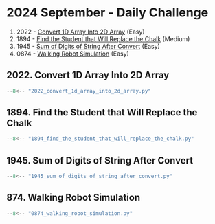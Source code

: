 # 2024 September - Daily Challenge

1. 2022 - [Convert 1D Array Into 2D Array](https://leetcode.com/problems/convert-1d-array-into-2d-array/) (Easy)
2. 1894 - [Find the Student that Will Replace the Chalk](https://leetcode.com/problems/find-the-student-that-will-replace-the-chalk/) (Medium)
3. 1945 - [Sum of Digits of String After Convert](https://leetcode.com/problems/sum-of-digits-of-string-after-convert/) (Easy)
4. 0874 - [Walking Robot Simulation](https://leetcode.com/problems/walking-robot-simulation/) (Easy)

## 2022. Convert 1D Array Into 2D Array

```python
--8<-- "2022_convert_1d_array_into_2d_array.py"
```

## 1894. Find the Student that Will Replace the Chalk

```python
--8<-- "1894_find_the_student_that_will_replace_the_chalk.py"
```

## 1945. Sum of Digits of String After Convert

```python
--8<-- "1945_sum_of_digits_of_string_after_convert.py"
```

## 874. Walking Robot Simulation

```python
--8<-- "0874_walking_robot_simulation.py"
```
